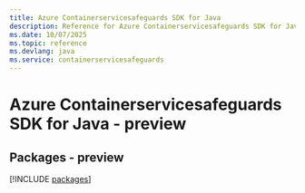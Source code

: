 ```yaml
---
title: Azure Containerservicesafeguards SDK for Java
description: Reference for Azure Containerservicesafeguards SDK for Java
ms.date: 10/07/2025
ms.topic: reference
ms.devlang: java
ms.service: containerservicesafeguards
---
```

# Azure Containerservicesafeguards SDK for Java - preview
## Packages - preview
[!INCLUDE [packages](containerservicesafeguards-index.md)]